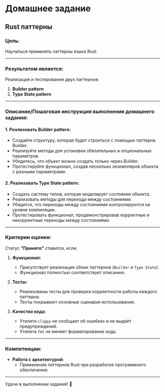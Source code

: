 # Домашнее задание

## Rust паттерны

### Цель:

Научиться применять паттерны языка Rust.

---

### Результатом является:

Реализация и тестирование двух паттернов:
1. **Builder pattern**
2. **Type State pattern**

---

### Описание/Пошаговая инструкция выполнения домашнего задания:

#### 1. Реализовать Builder pattern:
- Создайте структуру, которая будет строиться с помощью паттерна Builder.
- Реализуйте методы для установки обязательных и опциональных параметров.
- Убедитесь, что объект можно создать только через Builder.
- Протестируйте функционал, создав несколько экземпляров объекта с разными параметрами.

#### 2. Реализовать Type State pattern:
- Создать систему типов, которая моделирует состояния объекта.
- Реализовать методы для перехода между состояниями.
- Убедится, что переходы между состояниями контролируются на уровне компиляции.
- Протестировать функционал, продемонстрировав корректные и некорректные переходы между состояниями.

---

### Критерии оценки:

Статус **"Принято"** ставится, если:

1. **Функционал:**
   - Присутствует реализация обоих паттернов (`Builder` и `Type State`).
   - Функционал полностью соответствует описанию.

2. **Тесты:**
   - Реализованы тесты для проверки корректности работы каждого паттерна.
   - Тесты покрывают основные сценарии использования.

3. **Качество кода:**
   - Утилита `clippy` не сообщает об ошибках и не выдаёт предупреждений.
   - Утилита `fmt` не меняет форматирование кода.

---

### Компетенции:

- **Работа с архитектурой:**
  - Применение паттернов Rust при разработке программного обеспечения.

---

Удачи в выполнении задания! 🚀

